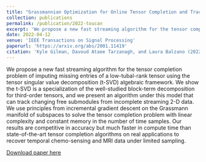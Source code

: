 ```yaml
---
title: "Grassmannian Optimization for Online Tensor Completion and Tracking with the t-SVD"
collection: publications
permalink: /publication/2022-toucan
excerpt: 'We propose a new fast streaming algorithm for the tensor completion problem of imputing missing entries of a low-tubal-rank tensor using the tensor singular value decomposition (t-SVD) algebraic framework.'
date: 2022-04-12
venue: 'IEEE Transactions on Signal Processing'
paperurl: 'https://arxiv.org/abs/2001.11419'
citation: 'Kyle Gilman, Davoud Ataee Tarzanagh, and Laura Balzano (2022). &quot;Grassmannian Optimization for Online Tensor Completion and Tracking with the t-SVD.&quot; <i>arXiv preprint arXiv:2001.11419</i>.'
---
```

We propose a new fast streaming algorithm for the tensor completion problem of imputing missing entries of a low-tubal-rank tensor using the tensor singular value decomposition (t-SVD) algebraic framework. We show the t-SVD is a specialization of the well-studied block-term decomposition for third-order tensors, and we present an algorithm under this model that can track changing free submodules from incomplete streaming 2-D data. We use principles from incremental gradient descent on the Grassmann manifold of subspaces to solve the tensor completion problem with linear complexity and constant memory in the number of time samples. Our results are competitive in accuracy but much faster in compute time than state-of-the-art tensor completion algorithms on real applications to recover temporal chemo-sensing and MRI data under limited sampling.

[Download paper here](https://arxiv.org/abs/2001.11419)

